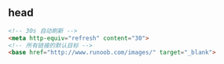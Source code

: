 <!-- 
title: 01-头部标签
sort: 
--> 

## head

```html
<!-- 30s 自动刷新 -->
<meta http-equiv="refresh" content="30">
<!-- 所有链接的默认目标 -->
<base href="http://www.runoob.com/images/" target="_blank">
```
